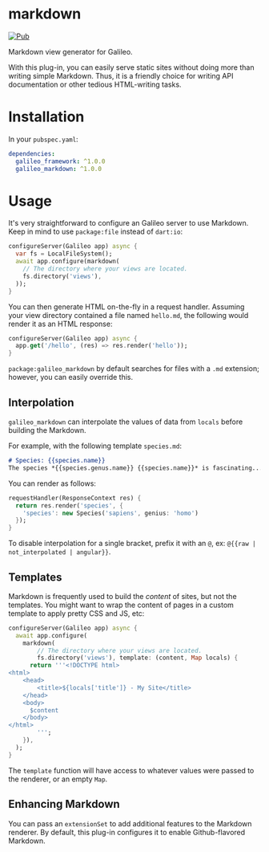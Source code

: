 # markdown
[![Pub](https://img.shields.io/pub/v/galileo_markdown.svg)](https://pub.dartlang.org/packages/galileo_markdown)

Markdown view generator for Galileo. 

With this plug-in, you can easily serve
static sites without doing more than writing simple Markdown. Thus, it is a friendly
choice for writing API documentation or other tedious HTML-writing tasks.

# Installation
In your `pubspec.yaml`:

```yaml
dependencies:
  galileo_framework: ^1.0.0
  galileo_markdown: ^1.0.0
```

# Usage
It's very straightforward to configure an Galileo server to use Markdown.
Keep in mind to use `package:file` instead of `dart:io`:

```dart
configureServer(Galileo app) async {
  var fs = LocalFileSystem();
  await app.configure(markdown(
    // The directory where your views are located.
    fs.directory('views'),
  ));
}
```

You can then generate HTML on-the-fly in a request handler.
Assuming your view directory contained a file named `hello.md`, the
following would render it as an HTML response:

```dart
configureServer(Galileo app) async {
  app.get('/hello', (res) => res.render('hello'));
}
```

`package:galileo_markdown` by default searches for files with a `.md` extension; however,
you can easily override this.

## Interpolation
`galileo_markdown` can interpolate the values of data from `locals` before building the Markdown.

For example, with the following template `species.md`:

```markdown
# Species: {{species.name}}
The species *{{species.genus.name}} {{species.name}}* is fascinating...
```

You can render as follows:

```dart
requestHandler(ResponseContext res) {
  return res.render('species', {
    'species': new Species('sapiens', genius: 'homo')
  });
}
```

To disable interpolation for a single bracket, prefix it with an `@`, ex: `@{{raw | not_interpolated | angular}}`.

## Templates
Markdown is frequently used to build the *content* of sites, but not the templates.
You might want to wrap the content of pages in a custom template to apply pretty
CSS and JS, etc:

```dart
configureServer(Galileo app) async {
  await app.configure(
    markdown(
        // The directory where your views are located.
        fs.directory('views'), template: (content, Map locals) {
      return '''<!DOCTYPE html>
<html>
    <head>
        <title>${locals['title']} - My Site</title>
    </head>
    <body>
      $content
    </body>
</html>
        ''';
    }),
  );
}
```

The `template` function will have access to whatever values were passed to the renderer,
or an empty `Map`.

## Enhancing Markdown
You can pass an `extensionSet` to add additional features to the Markdown renderer.
By default, this plug-in configures it to enable Github-flavored Markdown.
